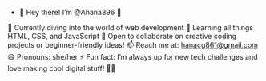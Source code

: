 - 👋 Hey there! I’m @Ahana396 🌼

👀 Currently diving into the world of web development
🌱 Learning all things HTML, CSS, and JavaScript
💞️ Open to collaborate on creative coding projects or beginner-friendly ideas!
📫 Reach me at: hanacg861@gmail.com
😄 Pronouns: she/her
⚡ Fun fact: I’m always up for new tech challenges and love making cool digital stuff! 🌈✨
<!--- Ahana396/Ahana396 is a ✨ special ✨ repository where you can watch my learning journey unfold! You can click the Preview link to check out any updates. 😊 --->
